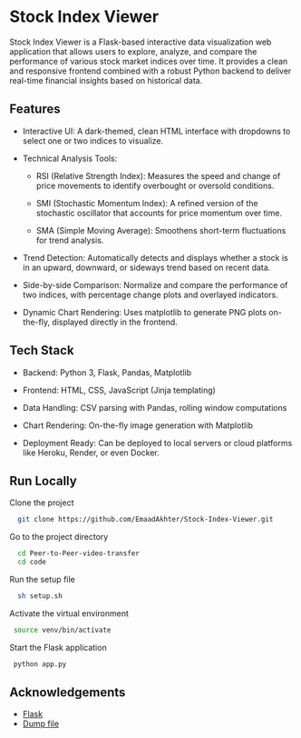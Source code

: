 
# Stock Index Viewer
Stock Index Viewer is a Flask-based interactive data visualization web application that allows users to explore, analyze, and compare the performance of various stock market indices over time. It provides a clean and responsive frontend combined with a robust Python backend to deliver real-time financial insights based on historical data.


## Features

- Interactive UI: A dark-themed, clean HTML interface with dropdowns to select one or two indices to visualize.

- Technical Analysis Tools:

  - RSI (Relative Strength Index): Measures the speed and change of price movements to identify overbought or oversold conditions.

  - SMI (Stochastic Momentum Index): A refined version of the stochastic oscillator that accounts for price momentum over time.

  - SMA (Simple Moving Average): Smoothens short-term fluctuations for trend analysis.

- Trend Detection: Automatically detects and displays whether a stock is in an upward, downward, or sideways trend based on recent data.

- Side-by-side Comparison: Normalize and compare the performance of two indices, with percentage change plots and overlayed indicators.

- Dynamic Chart Rendering: Uses matplotlib to generate PNG plots on-the-fly, displayed directly in the frontend.
## Tech Stack

- Backend: Python 3, Flask, Pandas, Matplotlib

- Frontend: HTML, CSS, JavaScript (Jinja templating)

- Data Handling: CSV parsing with Pandas, rolling window computations

- Chart Rendering: On-the-fly image generation with Matplotlib

- Deployment Ready: Can be deployed to local servers or cloud platforms like Heroku, Render, or even Docker.
## Run Locally

Clone the project

```bash
  git clone https://github.com/EmaadAkhter/Stock-Index-Viewer.git
```

Go to the project directory

```bash
  cd Peer-to-Peer-video-transfer
  cd code
```

Run the setup file

```bash
  sh setup.sh
```

Activate the virtual environment

```bash
 source venv/bin/activate
```

Start the Flask application

```bash
 python app.py
```

## Acknowledgements

 - [Flask](https://flask.palletsprojects.com/en/stable/)
 - [Dump file](https://github.com/shaktids/stock_app_test)


